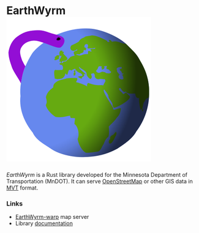 # EarthWyrm ![Logo](./earthwyrm.svg)

*EarthWyrm* is a Rust library developed for the Minnesota Department of
Transportation (MnDOT).  It can serve [OpenStreetMap] or other GIS data in [MVT]
format.

### Links

* [EarthWyrm-warp] map server
* Library [documentation]

[documentation]: https://docs.rs/earthwyrm
[EarthWyrm-warp]: earthwyrm-warp/README.html
[MVT]: https://github.com/mapbox/vector-tile-spec
[OpenStreetMap]: https://www.openstreetmap.org/about
